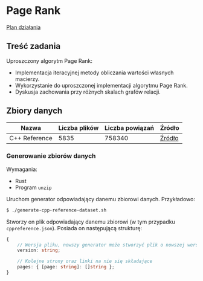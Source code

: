 # Page Rank

[Plan działania](./roadmap.md)

## Treść zadania

Uproszczony algorytm Page Rank:

- Implementacja iteracyjnej metody obliczania wartości własnych macierzy.
- Wykorzystanie do uproszczonej implementacji algorytmu Page Rank.
- Dyskusja zachowania przy różnych skalach grafów relacji.

## Zbiory danych

| Nazwa | Liczba plików | Liczba powiązań | Źródło |
| ---   | ---           | ---             | --- |
| C++ Reference | 5835 | 758340 | [Źródło](https://github.com/PeterFeicht/cppreference-doc/releases/download/v20220730/html-book-20220730.zip) |

### Generowanie zbiorów danych

Wymagania:

- Rust
- Program `unzip`

Uruchom generator odpowiadający danemu zbiorowi danych. Przykładowo:

```sh
$ ./generate-cpp-reference-dataset.sh
```

Stworzy on plik odpowiadający danemu zbiorowi (w tym przypadku `cppreference.json`).
Posiada on następującą strukturę:

```typescript
{
	// Wersja pliku, nowszy generator może stworzyć plik o nowszej wersji
	version: string;

	// Kolejne strony oraz linki na nie się składające
	pages: { [page: string]: []string };
}
```

